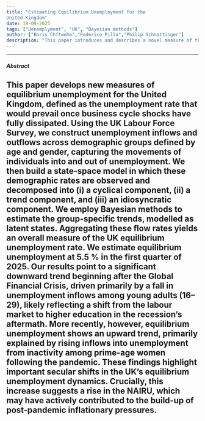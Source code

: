 ```yaml
---
title: "Estimating Equilibrium Unemployment for the
United Kingdom" 
date: 19-09-2025
tags: ["Uenemplyment", "UK", "Bayesian methods"]
author: ["Boris Chftwehe","Federico Pilla","Philip Schnattinger"]
description: "This paper introduces and describes a novel measure of the equilibrium rate of unemployment for the United Kingdom." 
---
```

---
##### Abstract

This paper develops new measures of equilibrium unemployment for the United Kingdom, defined as the unemployment rate that would prevail once business cycle shocks have fully dissipated. Using the UK Labour Force Survey, we construct unemployment inflows and outflows across demographic groups defined by age and gender, capturing the movements of individuals into and out of unemployment. We then build a state-space model in which these demographic rates are observed and decomposed into (i) a cyclical component, (ii) a trend component, and (iii) an idiosyncratic component. We employ Bayesian methods to estimate the group-specific trends, modelled as latent states. Aggregating these flow rates yields an overall measure of the UK equilibrium unemployment rate. We estimate equilibrium unemployment at 5.5 % in the first quarter of 2025. Our results point to a significant downward trend beginning after the Global Financial Crisis, driven primarily by a fall in unemployment inflows among young adults (16–29), likely reflecting a shift from the labour market to higher education in the recession’s aftermath. More recently, however, equilibrium unemployment shows an upward trend, primarily explained by rising inflows into unemployment from inactivity among prime-age women following the pandemic. These findings highlight important secular shifts in the UK’s equilibrium unemployment dynamics. Crucially, this increase suggests a rise in the NAIRU, which may have actively contributed to the build-up of post-pandemic inflationary pressures.
---





